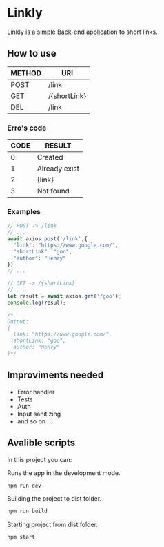 # Linkly
Linkly is a simple Back-end application to short links.


## How to use
| METHOD | URI          | 
|--------|--------------|
| POST   | /link        |
| GET    | /{shortLink} |
| DEL    | /link        |

### Erro's code
| CODE | RESULT    |
|------|-----------| 
|0| Created        |
|1| Already exist  |
|2| {link}         |
|3| Not found      |

### Examples
```javascript
// POST -> /link
// ...
await axios.post('/link',{
  "link": "https://www.google.com/",
  "shortLink" :"goo", 
  "author": "Henry"
})
// ...
```

```javascript
// GET -> /{shortLink}
// ...
let result = await axios.get('/goo');
console.log(resul);

/* 
Output:
{
  link: "https://www.google.com/",
  shortLink: "goo",
  author: "Henry"
}*/
```

## Improviments needed
- Error handler
- Tests
- Auth
- Input sanitizing
- and so on ... 

## Avalible scripts
In this project you can:

Runs the app in the development mode.<br/>
```bash
npm run dev
```

Building the project to dist folder.<br/>
```bash
npm run build
```

Starting project from dist folder.<br/>
```bash
npm start
```
